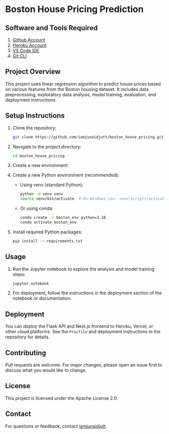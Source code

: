 # Boston House Pricing Prediction

## Software and Tools Required

1. [Github Account](https://github.com)
2. [Heroku Account](https://heroku.com)
3. [VS Code IDE](https://code.visualstudio.com)
4. [Git CLI](https://git-scm.com)

## Project Overview

This project uses linear regression algorithm to predict house prices based on various features from the Boston housing dataset. It includes data preprocessing, exploratory data analysis, model training, evaluation, and deployment instructions.

## Setup Instructions

1. Clone the repository:
	```bash
	git clone https://github.com/iamjunaidjutt/boston_house_pricing.git
	```
2. Navigate to the project directory:
	```bash
	cd boston_house_pricing
	```
3. Create a new environment:


3. Create a new Python environment (recommended):
	 - Using venv (standard Python):
		 ```bash
		 python -m venv venv
		 source venv/bin/activate  # On Windows use: venv\Scripts\activate
		 ```
	 - Or using conda:
		 ```bash
		 conda create -n boston_env python=3.10
		 conda activate boston_env
		 ```

4. Install required Python packages:
	 ```bash
	 pip install -r requirements.txt
	 ```

## Usage

1. Run the Jupyter notebook to explore the analysis and model training steps:
	```bash
	jupyter notebook
	```
2. For deployment, follow the instructions in the deployment section of the notebook or documentation.

## Deployment

You can deploy the Flask API and Next.js frontend to Heroku, Vercel, or other cloud platforms. See the `Procfile` and deployment instructions in the repository for details.

## Contributing

Pull requests are welcome. For major changes, please open an issue first to discuss what you would like to change.

## License

This project is licensed under the Apache License 2.0.

## Contact

For questions or feedback, contact [iamjunaidjutt](https://github.com/iamjunaidjutt).